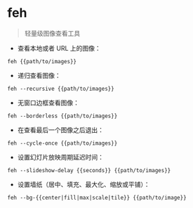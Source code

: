 # feh

> 轻量级图像查看工具

- 查看本地或者 URL 上的图像：

`feh {{path/to/images}}`

- 递归查看图像：

`feh --recursive {{path/to/images}}`

- 无窗口边框查看图像：

`feh --borderless {{path/to/images}}`

- 在查看最后一个图像之后退出：

`feh --cycle-once {{path/to/images}}`

- 设置幻灯片放映周期延迟时间：

`feh --slideshow-delay {{seconds}} {{path/to/images}}`

- 设置墙纸（居中、填充、最大化、缩放或平铺）：

`feh --bg-{{center|fill|max|scale|tile}} {{path/to/image}}`

[#]: contributors: ([Datura stramonium L.])